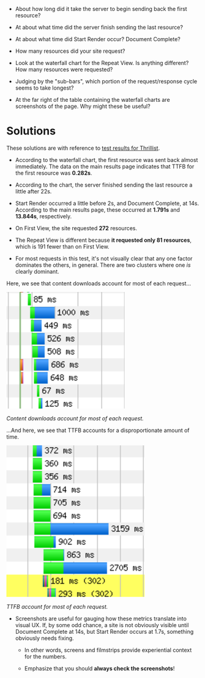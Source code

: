 * About how long did it take the server to begin sending back the first resource?

* At about what time did the server finish sending the last resource?

* At about what time did Start Render occur? Document Complete?

* How many resources did your site request?

* Look at the waterfall chart for the Repeat View. Is anything different? How many resources were requested?

* Judging by the "sub-bars", which portion of the request/response cycle seems to take longest?

* At the far right of the table containing the waterfall charts are screenshots of the page. Why might these be useful?

# Solutions

These solutions are with reference to [test results for Thrillist](https://www.webpagetest.org/result/160810_5V_1XDV/).

* According to the waterfall chart, the first resource was sent back almost immediately. The data on the main results page indicates that TTFB for the first resource was **0.282s**.

* According to the chart, the server finished sending the last resource a little after 22s.

* Start Render occurred a little before 2s, and Document Complete, at 14s. According to the main results page, these occurred at **1.791s** and **13.844s**, respectively.

* On First View, the site requested **272** resources.

* The Repeat View is different because **it requested only 81 resources**, which is 191 fewer than on First View.

* For most requests in this test, it's not visually clear that any one factor dominates the others, in general. There are two clusters where one *is* clearly dominant.

Here, we see that content downloads account for most of each request...


![Content downloads account for most of each request.](downloads_1.png)

*Content downloads account for most of each request.*


...And here, we see that TTFB accounts for a disproportionate amount of time. 


![TTFB account for most of each request.](downloads_2.png)

*TTFB account for most of each request.*

* Screenshots are useful for gauging how these metrics translate into visual UX. If, by some odd chance, a site is not obviously visible until Document Complete at 14s, but Start Render occurs at 1.7s, something obviously needs fixing. 

  * In other words, screens and filmstrips provide experiential context for the numbers.

  * Emphasize that you should **always check the screenshots**!
